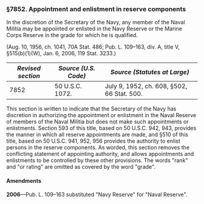 ### §7852. Appointment and enlistment in reserve components ###

In the discretion of the Secretary of the Navy, any member of the Naval Militia may be appointed or enlisted in the Navy Reserve or the Marine Corps Reserve in the grade for which he is qualified.

(Aug. 10, 1956, ch. 1041, 70A Stat. 486; Pub. L. 109–163, div. A, title V, §515(b)(1)(W), Jan. 6, 2006, 119 Stat. 3233.)

|*Revised section*|*Source (U.S. Code)*|       *Source (Statutes at Large)*       |
|-----------------|--------------------|------------------------------------------|
|      7852       |  50 U.S.C. 1072.   |July 9, 1952, ch. 608, §502, 66 Stat. 500.|

This section is written to indicate that the Secretary of the Navy has discretion in authorizing the appointment or enlistment in the Naval Reserve of members of the Naval Militia but does not make such appointments or enlistments. Section 593 of this title, based on 50 U.S.C. 942, 943, provides the manner in which all reserve appointments are made, and §510 of this title, based on 50 U.S.C. 941, 952, 956 provides the authority to enlist persons in the reserve components. As worded, this section removes the conflicting statement of appointing authority, and allows appointments and enlistments to be controlled by these other provisions. The words "rank" and "or rating" are omitted as covered by the word "grade".

#### Amendments ####

**2006**—Pub. L. 109–163 substituted "Navy Reserve" for "Naval Reserve".